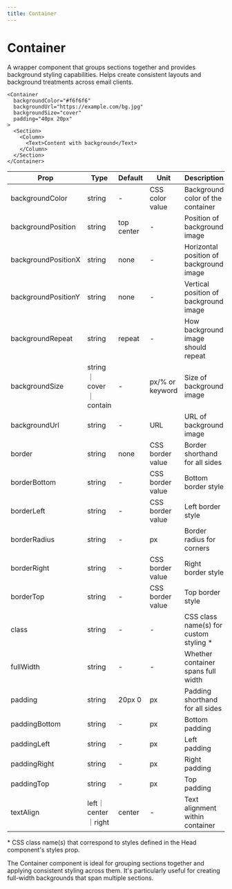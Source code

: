 ```yaml
---
title: Container
---
```


<script lang="ts">
  import Block from '$lib/components/Block.svelte';
</script>

# Container

A wrapper component that groups sections together and provides background
styling capabilities. Helps create consistent layouts and background treatments
across email clients.

```svelte
<Container
  backgroundColor="#f6f6f6"
  backgroundUrl="https://example.com/bg.jpg"
  backgroundSize="cover"
  padding="40px 20px"
>
  <Section>
    <Column>
      <Text>Content with background</Text>
    </Column>
  </Section>
</Container>
```

| **Prop**            | **Type**               | **Default** | **Unit**         | **Description**                         |
| ------------------- | ---------------------- | ----------- | ---------------- | --------------------------------------- |
| backgroundColor     | string                 | -           | CSS color value  | Background color of the container       |
| backgroundPosition  | string                 | top center  | -                | Position of background image            |
| backgroundPositionX | string                 | none        | -                | Horizontal position of background image |
| backgroundPositionY | string                 | none        | -                | Vertical position of background image   |
| backgroundRepeat    | string                 | repeat      | -                | How background image should repeat      |
| backgroundSize      | string｜cover｜contain | -           | px/% or keyword  | Size of background image                |
| backgroundUrl       | string                 | -           | URL              | URL of background image                 |
| border              | string                 | none        | CSS border value | Border shorthand for all sides          |
| borderBottom        | string                 | -           | CSS border value | Bottom border style                     |
| borderLeft          | string                 | -           | CSS border value | Left border style                       |
| borderRadius        | string                 | -           | px               | Border radius for corners               |
| borderRight         | string                 | -           | CSS border value | Right border style                      |
| borderTop           | string                 | -           | CSS border value | Top border style                        |
| class               | string                 | -           | -                | CSS class name(s) for custom styling \* |
| fullWidth           | string                 | -           | -                | Whether container spans full width      |
| padding             | string                 | 20px 0      | px               | Padding shorthand for all sides         |
| paddingBottom       | string                 | -           | px               | Bottom padding                          |
| paddingLeft         | string                 | -           | px               | Left padding                            |
| paddingRight        | string                 | -           | px               | Right padding                           |
| paddingTop          | string                 | -           | px               | Top padding                             |
| textAlign           | left｜center｜right    | center      | -                | Text alignment within container         |

<p class="text-xs">
* CSS class name(s) that correspond to styles defined in the Head component's styles prop.
</p>

<Block>
The Container component is ideal for grouping sections together and applying consistent styling across them. It's particularly useful for creating full-width backgrounds that span multiple sections.
</Block>
